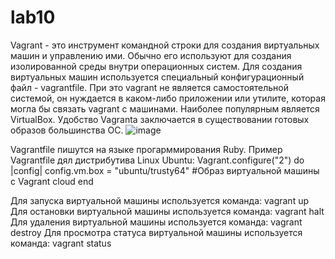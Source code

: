 # lab10

Vagrant - это инструмент командной строки для создания виртуальных машин и управлению ими. Обычно его используют для создания изолированной среды внутри операционных систем. Для создания виртуальных машин используется специальный конфигурационный файл - vagrantfile. При это vagrant не является самостоятельной системой, он нуждается в 
каком-либо приложении или утилите, которая могла бы связать vagrant с машинами. Наиболее популярным является VirtualBox. Удобство Vagranta заключается в существовании готовых образов большинства ОС. ![image](https://user-images.githubusercontent.com/91755900/170587018-dd753cd5-85ba-4093-ad28-20398f0777b1.png)

Vagrantfile пишутся на языке прогарммирования Ruby. Пример Vagrantfile дял дистрибутива Linux Ubuntu: 
Vagrant.configure("2") do |config|
  config.vm.box = "ubuntu/trusty64" #Образ виртуальной машины с Vagrant cloud
end

Для запуска виртуальной машины используется команда: vagrant up
Для остановки виртуальной машины используется команда: vagrant halt
Для удаления виртуальной машины используется команда: vagrant destroy
Для просмотра статуса виртуальной машины используется команда: vagrant status



